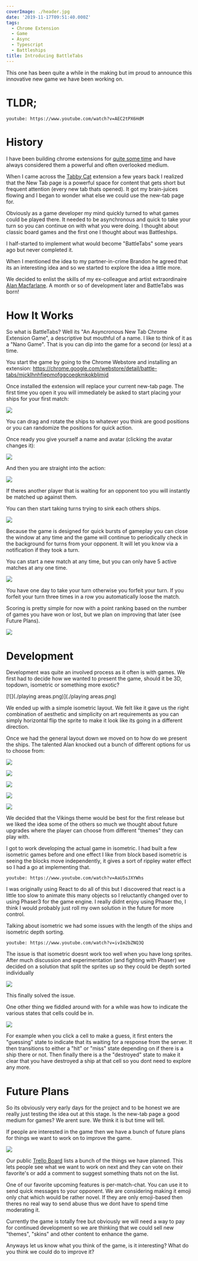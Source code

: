```yaml
---
coverImage: ./header.jpg
date: '2019-11-17T09:51:40.000Z'
tags:
  - Chrome Extension
  - Game
  - Async
  - Typescript
  - Battleships
title: Introducing BattleTabs
---
```


This one has been quite a while in the making but im proud to announce this innovative new game we have been working on.

<!-- more -->

# TLDR;

`youtube: https://www.youtube.com/watch?v=AEC2tPX6HdM`

# History

I have been building chrome extensions for [quite some time](https://mikecann.co.uk/post-to-tumbr/my-first-chrome-extension-post-to-tumblr/) and have always considered them a powerful and often overlooked medium.

When I came across the [Tabby Cat](https://chrome.google.com/webstore/detail/tabby-cat/mefhakmgclhhfbdadeojlkbllmecialg) extension a few years back I realized that the New Tab page is a powerful space for content that gets short but frequent attention (every new tab thats opened). It got my brain-juices flowing and I began to wonder what else we could use the new-tab page for.

Obviously as a game developer my mind quickly turned to what games could be played there. It needed to be asynchronous and quick to take your turn so you can continue on with what you were doing. I thought about classic board games and the first one I thought about was Battleships.

I half-started to implement what would become "BattleTabs" some years ago but never completed it.

When I mentioned the idea to my partner-in-crime Brandon he agreed that its an interesting idea and so we started to explore the idea a little more.

We decided to enlist the skills of my ex-colleague and artist extraordinaire [Alan Macfarlane](http://www.melbournemonsters.com/alan-macfarlane). A month or so of development later and BattleTabs was born!

# How It Works

So what is BattleTabs? Well its "An Asyncronous New Tab Chrome Extension Game", a descriptive but mouthful of a name. I like to think of it as a "Nano Game". That is you can dip into the game for a second (or less) at a time.

You start the game by going to the Chrome Webstore and installing an extension: https://chrome.google.com/webstore/detail/battle-tabs/mjcklhnhfiepmofggcoegkmkokbljmjd

Once installed the extension will replace your current new-tab page. The first time you open it you will immediately be asked to start placing your ships for your first match:

[![](./first-match.png)](./first-match.png)

You can drag and rotate the ships to whatever you think are good positions or you can randomize the positions for quick action.

Once ready you give yourself a name and avatar (clicking the avatar changes it):

[![](./create-user.png)](./create-user.png)

And then you are straight into the action:

[![](./waiting-for-opponent.png)](./waiting-for-opponent.png)

If theres another player that is waiting for an opponent too you will instantly be matched up against them.

You can then start taking turns trying to sink each others ships.

[![](./taking-turns.png)](./taking-turns.png)

Because the game is designed for quick bursts of gameplay you can close the window at any time and the game will continue to periodically check in the background for turns from your opponent. It will let you know via a notification if they took a turn.

You can start a new match at any time, but you can only have 5 active matches at any one time.

[![](./new-match.png)](./new-match.png)

You have one day to take your turn otherwise you forfeit your turn. If you forfeit your turn three times in a row you automatically loose the match.

Scoring is pretty simple for now with a point ranking based on the number of games you have won or lost, but we plan on improving that later (see Future Plans).

[![](./simple-scoring.png)](./simple-scoring.png)

# Development

Development was quite an involved process as it often is with games. We first had to decide how we wanted to present the game, should it be 3D, topdown, isometric or something more exotic?

[![](./playing areas.png)](./playing areas.png)

We ended up with a simple isometric layout. We felt like it gave us the right combination of aesthetic and simplicity on art requirements as you can simply horizontal flip the sprite to make it look like its going in a different direction.

Once we had the general layout down we moved on to how do we present the ships. The talented Alan knocked out a bunch of different options for us to choose from:

[![](./theme1.png)](./theme1.png)

[![](./theme2.png)](./theme2.png)

[![](./theme3.png)](./theme3.png)

[![](./theme4.png)](./theme4.png)

[![](./theme5.png)](./theme5.png)

We decided that the Vikings theme would be best for the first release but we liked the idea some of the others so much we thought about future upgrades where the player can choose from different "themes" they can play with.

I got to work developing the actual game in isometric. I had built a few isometric games before and one effect I like from block based isometric is seeing the blocks move independently, it gives a sort of rippley water effect so I had a go at implementing that.

`youtube: https://www.youtube.com/watch?v=AaU5sJXYWhs`

I was originally using React to do all of this but I discovered that react is a little too slow to animate this many objects so I reluctantly changed over to using Phaser3 for the game engine. I really didnt enjoy using Phaser tho, I think I would probably just roll my own solution in the future for more control.

Talking about isometric we had some issues with the length of the ships and isometric depth sorting.

`youtube: https://www.youtube.com/watch?v=ivIm2bZNQ3Q`

The issue is that isometric doesnt work too well when you have long sprites. After much discussion and experimentation (and fighting with Phaser) we decided on a solution that split the sprites up so they could be depth sorted individually

[![](./depth-sorting-masks.png)](./depth-sorting-masks.png)

This finally solved the issue.

One other thing we fiddled around with for a while was how to indicate the various states that cells could be in.

[![](./blocks.png)](./blocks.png)

For example when you click a cell to make a guess, it first enters the "guessing" state to indicate that its waiting for a response from the server. It then transitions to either a "hit" or "miss" state depending on if there is a ship there or not. Then finally there is a the "destroyed" state to make it clear that you have destroyed a ship at that cell so you dont need to explore any more.

# Future Plans

So its obviously very early days for the project and to be honest we are really just testing the idea out at this stage. Is the new-tab page a good medium for games? We arent sure. We think it is but time will tell.

If people are interested in the game then we have a bunch of future plans for things we want to work on to improve the game.

[![](./trello.png)](./trello.png)

Our public [Trello Board](https://trello.com/b/EoQS8Hq2/battle-tabs) lists a bunch of the things we have planned. This lets people see what we want to work on next and they can vote on their favorite's or add a comment to suggest something thats not on the list.

One of our favorite upcoming features is per-match-chat. You can use it to send quick messages to your opponent. We are considering making it emoji only chat which would be rather novel. If they are only emoji-based then theres no real way to send abuse thus we dont have to spend time moderating it.

Currently the game is totally free but obviously we will need a way to pay for continued development so we are thinking that we could sell new "themes", "skins" and other content to enhance the game.

Anyways let us know what you think of the game, is it interesting? What do you think we could do to improve it?
